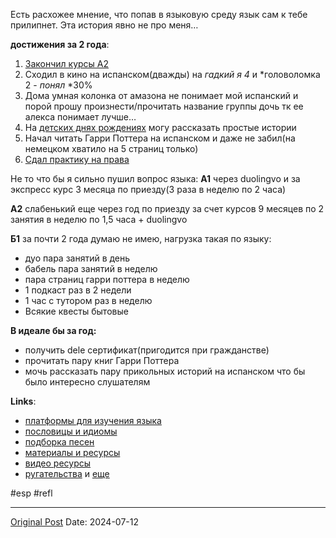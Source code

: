 Есть расхожее мнение, что попав в языковую среду язык сам к тебе прилипнет.  Эта история явно не про меня…

**достижения за 2 года**:
1. [Закончил курсы А2](1600.md)
2. Сходил в кино на испанском(дважды) на *гадкий я 4* и *головоломка 2 - *понял* *30%
3. Дома умная колонка от амазона не понимает мой испанский и порой прошу произнести/прочитать название группы дочь тк ее алекса понимает лучше…
4. На [детских днях рождениях](1878.md) могу рассказать простые истории
5. Начал читать Гарри Поттера на испанском и даже не забил(на немецком хватило на 5 страниц только)
6. [Сдал практику на права](2383.md)

Не то что бы я сильно пушил вопрос языка:
**А1** через duolingvo и за экспресс курс 3 месяца по приезду(3 раза в неделю по 2 часа)

**А2** слабенький еще через год по приезду за счет курсов 9 месяцев по 2 занятия в неделю по 1,5 часа + duolingvo

**Б1** за почти 2 года думаю не имею, нагрузка такая по языку:
- дуо пара занятий в день
- бабель пара занятий в неделю
- пара страниц гарри поттера в неделю
- 1 подкаст раз в 2 недели
- 1 час с тутором раз в неделю
- Всякие квесты бытовые

**В идеале бы за год:**
- получить dele сертификат(пригодится при гражданстве)
- прочитать пару книг Гарри Поттера
- мочь рассказать пару прикольных историй на испанском что бы было интересно слушателям

**Links**:
- [платформы для изучения языка](1723.md)
- [пословицы и идиомы](2059.md)
- [подборка песен](1322.md)
- [материалы и ресурсы](998.md)
- [видео ресурсы](1004.md)
- [ругательства](948.md) и [еще](891.md)

#esp #refl

---
[Original Post](https://t.me/lev2tarragona/2405)
Date: 2024-07-12
